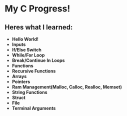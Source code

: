 
# My C Progress!
## Heres what I learned:

 - **Hello World!**
 - **Inputs**
 - **If/Else Switch**
 - **While/For Loop**
 - **Break/Continue In Loops**
 - **Functions**
 - **Recursive Functions**
 - **Arrays**
 - **Pointers**
 - **Ram Management(Malloc, Calloc, Realloc, Memset)**
 - **String Functions**
 - **Struct**
 - **File**
 - **Terminal Arguments**
 
